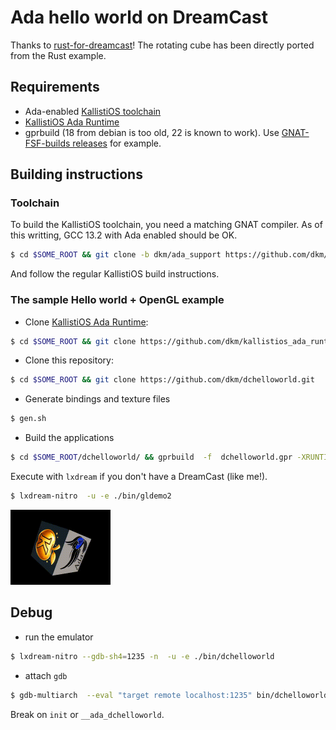 # Ada hello world on DreamCast

Thanks to [rust-for-dreamcast](https://github.com/darcagn/rust-for-dreamcast/)!
The rotating cube has been directly ported from the Rust example.

## Requirements
* Ada-enabled [KallistiOS toolchain](https://github.com/dkm/KallistiOS)
* [KallistiOS Ada Runtime](https://github.com/dkm/kallistios_ada_runtime)
* gprbuild (18 from debian is too old, 22 is known to work). Use
  [GNAT-FSF-builds
  releases](https://github.com/alire-project/GNAT-FSF-builds/releases/tag/gprbuild-22.0.0-1)
  for example.

## Building instructions
### Toolchain
To build the KallistiOS toolchain, you need a matching GNAT compiler. As of this
writting, GCC 13.2 with Ada enabled should be OK.
``` sh
$ cd $SOME_ROOT && git clone -b dkm/ada_support https://github.com/dkm/KallistiOS.git
```

And follow the regular KallistiOS build instructions.

### The sample Hello world + OpenGL example
- Clone [KallistiOS Ada Runtime](https://github.com/dkm/kallistios_ada_runtime):
``` sh
$ cd $SOME_ROOT && git clone https://github.com/dkm/kallistios_ada_runtime.git
```
- Clone this repository:
``` sh
$ cd $SOME_ROOT && git clone https://github.com/dkm/dchelloworld.git
```
- Generate bindings and texture files

``` sh
$ gen.sh
```
- Build the applications
``` sh
$ cd $SOME_ROOT/dchelloworld/ && gprbuild  -f  dchelloworld.gpr -XRUNTIME_BUILD=Production
```

Execute with `lxdream` if you don't have a DreamCast (like me!).
``` sh
$ lxdream-nitro  -u -e ./bin/gldemo2
```
![Rotating cube with Ada logo.](./res/cube.gif)

## Debug

- run the emulator

``` sh
$ lxdream-nitro --gdb-sh4=1235 -n  -u -e ./bin/dchelloworld
```

- attach `gdb`

``` sh
$ gdb-multiarch  --eval "target remote localhost:1235" bin/dchelloworld
```

Break on `init` or `__ada_dchelloworld`.

